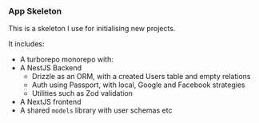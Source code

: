 ### App Skeleton

This is a skeleton I use for initialising new projects.

It includes:

* A turborepo monorepo with:
* A NestJS Backend
  - Drizzle as an ORM, with a created Users table and empty relations
  - Auth using Passport, with local, Google and Facebook strategies
  - Utilities such as Zod validation
* A NextJS frontend
* A shared `models` library with user schemas etc
